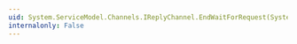 ```yaml
---
uid: System.ServiceModel.Channels.IReplyChannel.EndWaitForRequest(System.IAsyncResult)
internalonly: False
---
```

